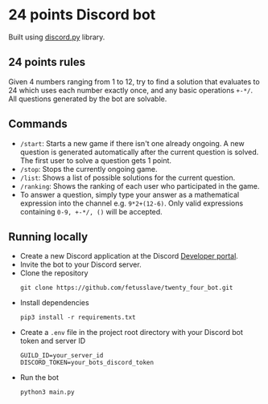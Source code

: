 # 24 points Discord bot
Built using [discord.py](https://github.com/Rapptz/discord.py) library.
## 24 points rules
Given 4 numbers ranging from 1 to 12, try to find a solution that evaluates to 24 which uses each number exactly once, and any basic operations `+-*/`.
<br>
All questions generated by the bot are solvable.
## Commands
- `/start`: Starts a new game if there isn't one already ongoing. A new question is generated automatically after the current question is solved. The first user to solve a question gets 1 point.
- `/stop`: Stops the currently ongoing game.
- `/list`: Shows a list of possible solutions for the current question.
- `/ranking`: Shows the ranking of each user who participated in the game.
- To answer a question, simply type your answer as a mathematical expression into the channel e.g. `9*2+(12-6)`. Only valid expressions containing `0-9, +-*/, ()` will be accepted.
## Running locally
- Create a new Discord application at the Discord [Developer portal](https://discord.com/developers/).
- Invite the bot to your Discord server.
- Clone the repository
  ```
  git clone https://github.com/fetusslave/twenty_four_bot.git
  ```
- Install dependencies
  ```
  pip3 install -r requirements.txt
  ```
- Create a `.env` file in the project root directory with your Discord bot token and server ID
  ```
  GUILD_ID=your_server_id
  DISCORD_TOKEN=your_bots_discord_token
  ```
- Run the bot
  ```
  python3 main.py
  ```
